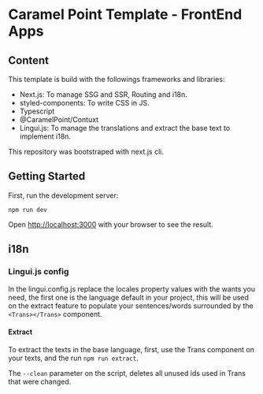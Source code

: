 # Caramel Point Template - FrontEnd Apps

## Content

This template is build with the followings frameworks and libraries:

- Next.js: To manage SSG and SSR, Routing and i18n.
- styled-components: To write CSS in JS.
- Typescript
- @CaramelPoint/Contuxt
- Lingui.js: To manage the translations and extract the base text to implement i18n.

This repository was bootstraped with next.js cli.

## Getting Started

First, run the development server:

`npm run dev`

Open [http://localhost:3000](http://localhost:3000) with your browser to see the result.

## i18n

### Lingui.js config

In the lingui.config.js replace the locales property values with the wants you need, the first one is the language default in your project, this will be used on the extract feature to populate your sentences/words surrounded by the `<Trans></Trans>` component.

#### Extract

To extract the texts in the base language, first, use the Trans component on your texts, and the run
`npm run extract`.

The `--clean` parameter on the script, deletes all unused ids used in Trans that were changed.
